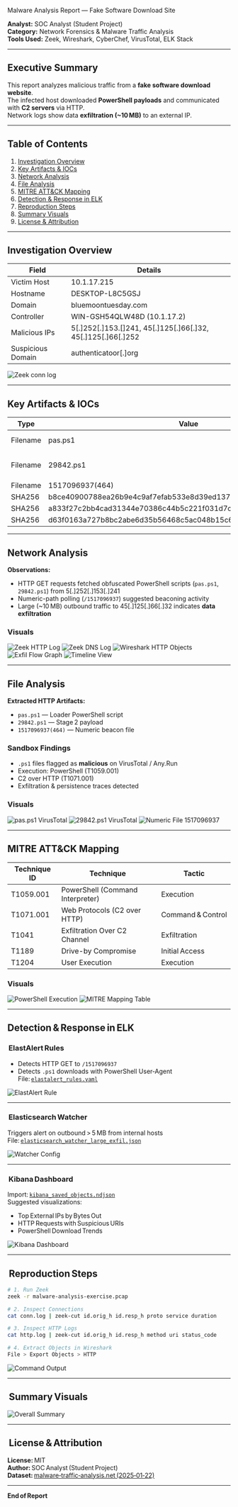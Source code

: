 Malware Analysis Report — Fake Software Download Site

**Analyst:** SOC Analyst (Student Project)  
**Category:** Network Forensics & Malware Traffic Analysis  
**Tools Used:** Zeek, Wireshark, CyberChef, VirusTotal, ELK Stack

---

##  Executive Summary

This report analyzes malicious traffic from a **fake software download website**.  
The infected host downloaded **PowerShell payloads** and communicated with **C2 servers** via HTTP.  
Network logs show data **exfiltration (~10 MB)** to an external IP.  

---

##  Table of Contents
1. [Investigation Overview](#investigation-overview)
2. [Key Artifacts & IOCs](#key-artifacts--iocs)
3. [Network Analysis](#network-analysis)
4. [File Analysis](#file-analysis)
5. [MITRE ATT&CK Mapping](#mitre-attck-mapping)
6. [Detection & Response in ELK](#detection--response-in-elk)
7. [Reproduction Steps](#reproduction-steps)
8. [Summary Visuals](#summary-visuals)
9. [License & Attribution](#license--attribution)

---

##  Investigation Overview

| Field | Details |
|-------|----------|
| Victim Host | 10.1.17.215 |
| Hostname | DESKTOP-L8C5GSJ |
| Domain | bluemoontuesday.com |
| Controller | WIN-GSH54QLW48D (10.1.17.2) |
| Malicious IPs | 5[.]252[.]153.[]241, 45[.]125[.]66[.]32, 45[.]125[.]66[.]252 |
| Suspicious Domain | authenticatoor[.]org |

![Zeek conn log](images/zeek_conn_log.png)

---

##  Key Artifacts & IOCs

| Type | Value | Description |
|------|--------|-------------|
| Filename | pas.ps1 | PowerShell loader script |
| Filename | 29842.ps1 | Secondary PowerShell payload |
| Filename | 1517096937(464) | Numeric C2 file |
| SHA256 | b8ce40900788ea26b9e4c9af7efab533e8d39ed1370da09b93fcf72a16750ded | 29842.ps1 |
| SHA256 | a833f27c2bb4cad31344e70386c44b5c221f031d7cd2f2a6b8601919e790161e | pas.ps1 |
| SHA256 | d63f0163a727b8bc2abe6d35b56468c5ac048b15c63c3faeba1dca054c3704bc | 1517096937(464) |

---

##  Network Analysis

**Observations:**
- HTTP GET requests fetched obfuscated PowerShell scripts (`pas.ps1`, `29842.ps1`) from 5[.]252[.]153[.]241  
- Numeric-path polling (`/1517096937`) suggested beaconing activity  
- Large (~10 MB) outbound traffic to 45[.]125[.]66[.]32 indicates **data exfiltration**

### Visuals
![Zeek HTTP Log](images/zeek_http_log.png)
![Zeek DNS Log](images/zeek_dns_log.png)
![Wireshark HTTP Objects](images/wireshark_http_objects.png)
![Exfil Flow Graph](images/exfil_flow_graph.png)
![Timeline View](images/timeline_view.png)

---

##  File Analysis

**Extracted HTTP Artifacts:**
- `pas.ps1` — Loader PowerShell script  
- `29842.ps1` — Stage 2 payload  
- `1517096937(464)` — Numeric beacon file

### Sandbox Findings
- `.ps1` files flagged as **malicious** on VirusTotal / Any.Run  
- Execution: PowerShell (T1059.001)  
- C2 over HTTP (T1071.001)  
- Exfiltration & persistence traces detected  

### Visuals
![pas.ps1 VirusTotal](images/pas_ps1_virustotal.png)
![29842.ps1 VirusTotal](images/29842_ps1_virustotal.png)
![Numeric File 1517096937](images/numeric_file_1517096937.png)

---

##  MITRE ATT&CK Mapping

| Technique ID | Technique | Tactic |
|---------------|------------|---------|
| T1059.001 | PowerShell (Command Interpreter) | Execution |
| T1071.001 | Web Protocols (C2 over HTTP) | Command & Control |
| T1041 | Exfiltration Over C2 Channel | Exfiltration |
| T1189 | Drive-by Compromise | Initial Access |
| T1204 | User Execution | Execution |

### Visuals
![PowerShell Execution](images/powershell_execution.png)
![MITRE Mapping Table](images/mitre_mapping_table.png)

---

##  Detection & Response in ELK

###  ElastAlert Rules
- Detects HTTP GET to `/1517096937`
- Detects `.ps1` downloads with PowerShell User‑Agent  
File: [`elastalert_rules.yaml`](elastalert_rules.yaml)

![ElastAlert Rule](images/elk_alert_rule.png)

---

###  Elasticsearch Watcher
Triggers alert on outbound > 5 MB from internal hosts  
File: [`elasticsearch_watcher_large_exfil.json`](elasticsearch_watcher_large_exfil.json)

![Watcher Config](images/elk_watcher_config.png)

---

###  Kibana Dashboard
Import: [`kibana_saved_objects.ndjson`](kibana_saved_objects.ndjson)  
Suggested visualizations:
- Top External IPs by Bytes Out  
- HTTP Requests with Suspicious URIs  
- PowerShell Download Trends  

![Kibana Dashboard](images/kibana_dashboard.png)

---

##  Reproduction Steps

```bash
# 1. Run Zeek
zeek -r malware-analysis-exercise.pcap

# 2. Inspect Connections
cat conn.log | zeek-cut id.orig_h id.resp_h proto service duration

# 3. Inspect HTTP Logs
cat http.log | zeek-cut id.orig_h id.resp_h method uri status_code

# 4. Extract Objects in Wireshark
File > Export Objects > HTTP
```

![Command Output](images/command_output.png)

---

##  Summary Visuals
![Overall Summary](images/summary_visual.png)

---

##  License & Attribution

**License:** MIT  
**Author:** SOC Analyst (Student Project)  
**Dataset:** [malware‑traffic‑analysis.net (2025‑01‑22)](https://www.malware-traffic-analysis.net/2025/01/22/index.html)

---
**End of Report**

